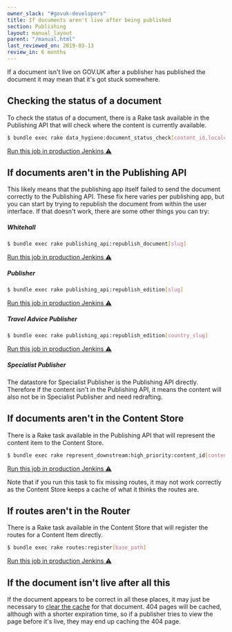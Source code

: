 ```yaml
---
owner_slack: "#govuk-developers"
title: If documents aren't live after being published
section: Publishing
layout: manual_layout
parent: "/manual.html"
last_reviewed_on: 2019-03-13
review_in: 6 months
---
```


If a document isn't live on GOV.UK after a publisher has published the document
it may mean that it's got stuck somewhere.

## Checking the status of a document

To check the status of a document, there is a Rake task available in the
Publishing API that will check where the content is currently available.

```bash
$ bundle exec rake data_hygiene:document_status_check[content_id,locale]
```

[Run this job in production Jenkins ⚠️](https://deploy.publishing.service.gov.uk/job/run-rake-task/parambuild/?TARGET_APPLICATION=publishing-api&MACHINE_CLASS=publishing_api&RAKE_TASK=data_hygiene:document_status_check[content_id,locale])

## If documents aren't in the Publishing API

This likely means that the publishing app itself failed to send the document
correctly to the Publishing API. These fix here varies per publishing app, but
you can start by trying to republish the document from within the user
interface. If that doesn't work, there are some other things you can try:

##### Whitehall

```bash
$ bundle exec rake publishing_api:republish_document[slug]
```

[Run this job in production Jenkins ⚠️](https://deploy.publishing.service.gov.uk/job/run-rake-task/parambuild/?TARGET_APPLICATION=whitehall&MACHINE_CLASS=whitehall_backend&RAKE_TASK=publishing_api:republish_document[slug])

##### Publisher

```bash
$ bundle exec rake publishing_api:republish_edition[slug]
```

[Run this job in production Jenkins ⚠️](https://deploy.publishing.service.gov.uk/job/run-rake-task/parambuild/?TARGET_APPLICATION=publisher&MACHINE_CLASS=backend&RAKE_TASK=publishing_api:republish_edition[slug])

##### Travel Advice Publisher

```bash
$ bundle exec rake publishing_api:republish_edition[country_slug]
```

[Run this job in production Jenkins ⚠️](https://deploy.publishing.service.gov.uk/job/run-rake-task/parambuild/?TARGET_APPLICATION=travel-advice-publisher&MACHINE_CLASS=backend&RAKE_TASK=publishing_api:republish_edition[country_slug])

##### Specialist Publisher

The datastore for Specialist Publisher is the Publishing API directly.
Therefore if the content isn't in the Publishing API, it means the content will
also not be in Specialist Publisher and need redrafting.

## If documents aren't in the Content Store

There is a Rake task available in the Publishing API that will represent the
content item to the Content Store.

```bash
$ bundle exec rake represent_downstream:high_priority:content_id[content_id]
```

[Run this job in production Jenkins ⚠️](https://deploy.publishing.service.gov.uk/job/run-rake-task/parambuild/?TARGET_APPLICATION=publishing-api&MACHINE_CLASS=publishing_api&RAKE_TASK=represent_downstream:high_priority:content_id[content_id])

Note that if you run this task to fix missing routes, it may not work correctly
as the Content Store keeps a cache of what it thinks the routes are.

## If routes aren't in the Router

There is a Rake task available in the Content Store that will register the
routes for a Content Item directly.

```bash
$ bundle exec rake routes:register[base_path]
```

[Run this job in production Jenkins ⚠️](https://deploy.publishing.service.gov.uk/job/run-rake-task/parambuild/?TARGET_APPLICATION=content-store&MACHINE_CLASS=content_store&RAKE_TASK=routes:register[base_path])

## If the document isn't live after all this

If the document appears to be correct in all these places, it may just be
necessary to [clear the cache](cache-flush.html) for that document. 404 pages
will be cached, although with a shorter expiration time, so if a publisher
tries to view the page before it's live, they may end up caching the 404 page.
